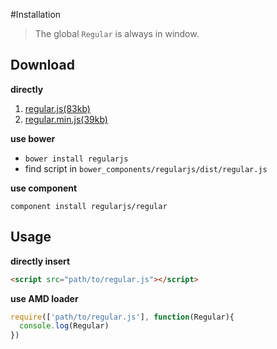 
#Installation

> The global `Regular` is always in window.

## Download

__directly__

1. [regular.js(83kb)](https://rawgit.com/regularjs/regular/master/dist/regular.js)
2. [regular.min.js(39kb)](https://rawgit.com/regularjs/regular/master/dist/regular.min.js)


__use bower__

* `bower install regularjs`
* find script in `bower_components/regularjs/dist/regular.js`

__use component__

  `component install regularjs/regular`

## Usage

__directly insert__

```html
<script src="path/to/regular.js"></script>
```


__use AMD loader__

```javascript
require(['path/to/regular.js'], function(Regular){
  console.log(Regular) 
})
```





